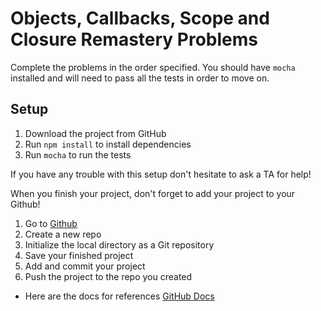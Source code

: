 # Objects, Callbacks, Scope and Closure Remastery Problems

Complete the problems in the order specified. You should have `mocha` installed
and will need to pass all the tests in order to move on.

## Setup

1. Download the project from GitHub
2. Run `npm install` to install dependencies
3. Run `mocha` to run the tests

If you have any trouble with this setup don't hesitate to ask a TA for help!

When you finish your project, don't forget to add your project to your Github!

  1. Go to [Github][github]
  2. Create a new repo
  3. Initialize the local directory as a Git repository
  4. Save your finished project
  5. Add and commit your project
  6. Push the project to the repo you created

- Here are the docs for references [GitHub Docs][GitHub Docs]

[github]: https://github.com/
[GitHub Docs]: https://docs.github.com/en/free-pro-team@latest/github/importing-your-projects-to-github/adding-an-existing-project-to-github-using-the-command-line